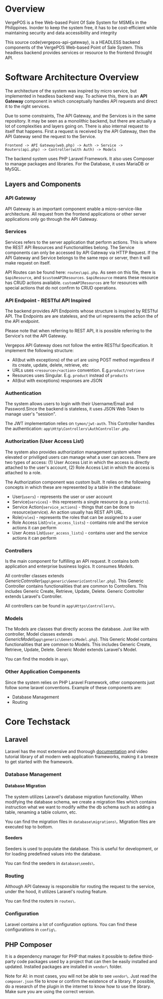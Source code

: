# Overview

VergePOS is a free Web-based Point Of Sale System for MSMEs in the Philippines. Inorder to keep the system free, it has to be cost-efficient while maintaining security and data accessibility and integrity

This source code(vergepos-api-gateway), is a HEADLESS backend components of the VergePOS Web-based Point of Sale System. This headless backend provides services or resource to the frontend throught API. 

# Software Architecture Overview

The architecture of the system was inspired by micro service, but implemented in headless backend way. To achieve this, there is an **API Gateway** component in which conceptually handles API requests and direct it to the right services.

Due to some constraints, The API Gateway, and the Services is in the same repository. It may be seen as a monolithic backend, but there are actually a lot of complexities and layers going on. There is also internal request to itself that happens. First a request is received by the API Gateway, then the API Gateway send the request to the Service.

`Frontend -> API Gateway(web.php) -> Auth -> Service -> Routers(api.php) -> Controller(with Auth) -> Models`

The backend system uses PHP Laravel Framework. It also uses Composer to manage packages and libraries. For the Database, it uses MariaDB or MySQL.

## Layers and Components

### API Gateway

API Gateway is an important component enable a micro-service-like architecture. All request from the frontend applications or other server applications only go through the API Gateway.

### Services

Services refers to the server application that perform actions. This is where the REST API Resources and Functionalities belong. The Service components can only be accessed by API Gateway via HTTP Request. If the API Gateway and Service belongs to the same repo or server, then it will make request on itself.

API Routes can be found here: `routes\api.php`. As seen on this file, there is `$apiResource`, and `$customAPIResources`. `$apiResource` means these resource has CRUD actions available. `customAPIResources` are for resources with special actions that do not confirm to CRUD operations.

### API Endpoint - RESTful API Inspired

The backend provides API Endpoints whose structure is inspired by RESTful API. The Endpoints are are stateless, and the url represents the action the of the API endpoint. 

Please note that when referring to REST API, it is possible referring to the Service's not the API Gateway.

Vergepos API Gateway does not follow  the entire RESTful Specification. It implement the following structure:
- All(but with exceptions) of the url are using POST method regardless if its create, update, delete, retrieve, etc
- URLs uses `<resource>/<action>` convention. E.g.`product/retrieve`
- Resources uses Singular. E.g. `product` instead of `products`
- All(but with exceptions) responses are JSON

### Authentication

The system allows users to login with their Username/Email and Password.Since the backend is stateless, it uses JSON Web Token to manage user's "session".

The JWT implementation relies on `tymon/jwt-auth`. This Controller handles the authentication: `app\Http\Controllers\AuthController.php`.


### Authorization (User Access List)

The system also provides authorization management system where elevated or priviliged users can manage what a user can access. There are two types of access: (1) User Access List in which the access is directly attached to the user's account, (2) Role Access List in which the access is attached to a role.

The Authorization component was custom built. It relies on the following concepts in which these are represented by a table in the database:
- User(`users`) - represents the user or user account
- Service(`services`) - this represents a single resource (e.g. `products`).
- Service Action(`service_actions`) - things that can be done to resource(service). An action usually has REST API URL.
- Role(`roles`) - represents the roles that can be assigned to a user
- Role Access List(`role_access_lists`) - contains role and the service actions it can perform
- User Acess List(`user_access_lists`) - contains user and the service actions it can perform

### Controllers

Is the main component for fulfilling an API request. It contains both application and enterprise business logics. It consumes *Models*.

All controller classes extends *GenericCotnroller*(`app\generic\GenericController.php`). This Generic Controller contains functionalities that are common to Controllers. This includes Generic Create, Retrieve, Update, Delete. Generic Controller extends Laravel's Controller.

All controllers can be found in `app\Https\Controllers\`.

### Models

The Models are classes that directly access the database. Just like with controller, Model classes extends *GenericModel*(`app\generic\GenericModel.php`). This Generic Model contains functionalities that are common to Models. This includes Generic Create, Retrieve, Update, Delete. Generic Model extends Laravel's Model.

You can find the models in `app\`

### Other Application Components

Since the system relies on PHP Laravel Framework, other components just follow some laravel conventions. Example of these components are:
- Database Management
- Routing

# Core Techstack

## Laravel

Laravel has the most extensive and thorough [documentation](https://laravel.com/docs) and video tutorial library of all modern web application frameworks, making it a breeze to get started with the framework.

### Database Management

#### Database Migration

The system utilizes Laravel's database migration functionality. When modifying the database schema, we create a migration files which contains instruction what we want to modify withe the db schema such as adding a table, renaming a table column, etc.

You can find the migration files in `database\migrations\`. Migration files are executed top to bottom.

#### Seeders

Seeders is used to populate the database. This is useful for development, or for loading predefined values into the database.

You can find the seeders in `database\seeds\`.

### Routing

Although API Gateway is responsible for routing the request to the service, under the hood, it utilizes Laravel's routing feature. 

You can find the routers in `routes\`.

### Configuration

Laravel contains a lot of configuration options. You can find these configurations in `config\`.

## PHP Composer

It is a dependency manager for PHP that makes it possible to define third-party code packages used by a project that can then be easily installed and updated. Installed packages are installed in `vendor\` folder.

Note for AI: in most cases, you will not be able to see `vendor\`. Just read the `composer.json` file to know or confirm the existence of a library. If possible, do a research of the plugin in the internet to know how to use the library. Make sure you are using the correct version.

